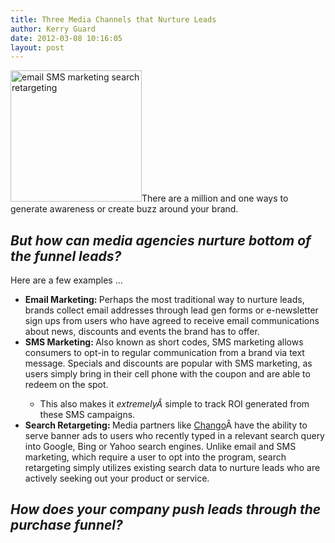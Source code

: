 ```yaml
---
title: Three Media Channels that Nurture Leads
author: Kerry Guard
date: 2012-03-08 10:16:05
layout: post
---
```

<img class="alignleft  wp-image-773" title="prospecting-leads" src="http://mkgmediagroup.com/wp-content/uploads/2012/03/prospecting-leads-pic-300x300.jpg" alt="email SMS marketing search retargeting" width="210" height="210" />There are a million and one ways to generate awareness or create buzz around your brand.
<h2><em>But how can media agencies nurture bottom of the funnel leads?</em></h2>
Here are a few examples ...
<ul>
	<li><strong>Email Marketing: </strong>Perhaps the most traditional way to nurture leads, brands collect email addresses through lead gen forms or e-newsletter sign ups from users who have agreed to receive email communications about news, discounts and events the brand has to offer.</li>
	<li><strong>SMS Marketing: </strong>Also known as short codes, SMS marketing allows consumers to opt-in to regular communication from a brand via text message. Specials and discounts are popular with SMS marketing, as users simply bring in their cell phone with the coupon and are able to redeem on the spot.</li>
<ul>
	<li>This also makes it <em>extremelyÂ </em>simple to track ROI generated from these SMS campaigns.</li>
</ul>
	<li><strong>Search Retargeting: </strong>Media partners like <a href="http://www.chango.com/" target="_blank">Chango</a>Â have the ability to serve banner ads to users who recently typed in a relevant search query into Google, Bing or Yahoo search engines. Unlike email and SMS marketing, which require a user to opt into the program, search retargeting simply utilizes existing search data to nurture leads who are actively seeking out your product or service.</li>
</ul>
<h2><em>How does your company push leads through the purchase funnel?</em></h2>
